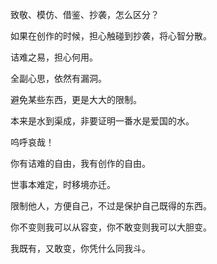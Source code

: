 致敬、模仿、借鉴、抄袭，怎么区分？

如果在创作的时候，担心触碰到抄袭，将心智分散。

诘难之易，担心何用。

全副心思，依然有漏洞。

避免某些东西，更是大大的限制。

本来是水到渠成，非要证明一番水是爱国的水。

呜呼哀哉！

你有诘难的自由，我有创作的自由。

世事本难定，时移境亦迁。

限制他人，方便自己，不过是保护自己既得的东西。

你不变则我可以从容变，你不敢变则我可以大胆变。

我既有，又敢变，你凭什么同我斗。
